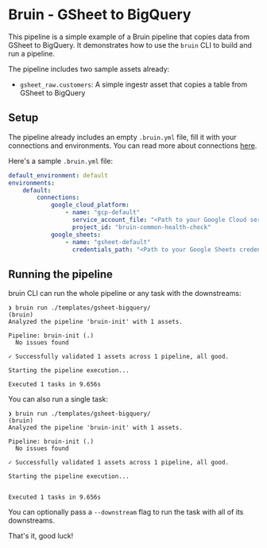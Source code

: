 # Bruin - GSheet to BigQuery

This pipeline is a simple example of a Bruin pipeline that copies data from GSheet to BigQuery. It demonstrates how to use the `bruin` CLI to build and run a pipeline.

The pipeline includes two sample assets already:
- `gsheet_raw.customers`: A simple ingestr asset that copies a table from GSheet to BigQuery

## Setup
The pipeline already includes an empty `.bruin.yml` file, fill it with your connections and environments. You can read more about connections [here](https://bruin-data.github.io/bruin/connections/overview.html).

Here's a sample `.bruin.yml` file:

```yaml
default_environment: default
environments:
    default:
        connections:
            google_cloud_platform:
                - name: "gcp-default"
                  service_account_file: "<Path to your Google Cloud service account JSON file>"
                  project_id: "bruin-common-health-check"
            google_sheets:
                - name: "gsheet-default"
                  credentials_path: "<Path to your Google Sheets credentials JSON file>"
```

## Running the pipeline

bruin CLI can run the whole pipeline or any task with the downstreams:

```shell
❯ bruin run ./templates/gsheet-bigquery/                                                       (bruin) 
Analyzed the pipeline 'bruin-init' with 1 assets.

Pipeline: bruin-init (.)
  No issues found

✓ Successfully validated 1 assets across 1 pipeline, all good.

Starting the pipeline execution...

Executed 1 tasks in 9.656s
```

You can also run a single task:
```shell
❯ bruin run ./templates/gsheet-bigquery/                                                     (bruin) 
Analyzed the pipeline 'bruin-init' with 1 assets.

Pipeline: bruin-init (.)
  No issues found

✓ Successfully validated 1 assets across 1 pipeline, all good.

Starting the pipeline execution...


Executed 1 tasks in 9.656s
```

You can optionally pass a `--downstream` flag to run the task with all of its downstreams.

That's it, good luck!